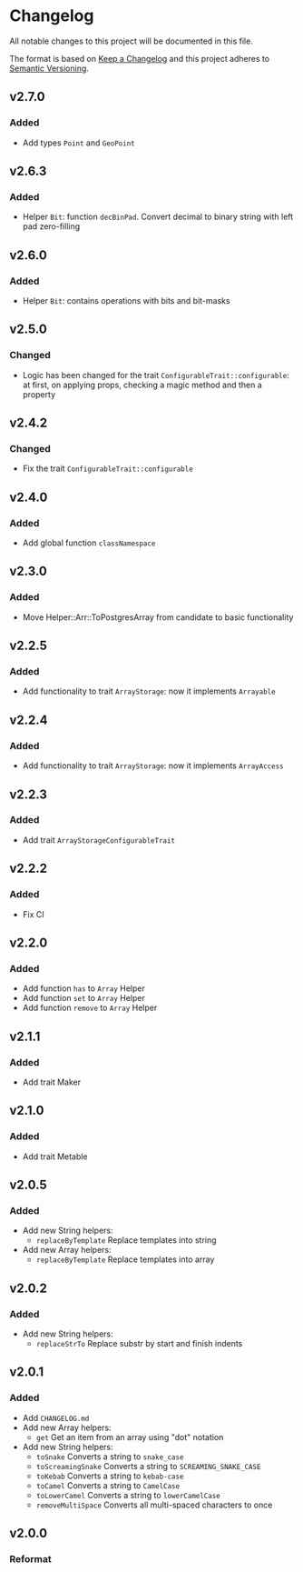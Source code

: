 # Changelog

All notable changes to this project will be documented in this file.

The format is based on [Keep a Changelog][keepachangelog] and this project adheres to [Semantic Versioning][semver].

## v2.7.0

### Added

- Add types `Point` and `GeoPoint`

## v2.6.3

### Added

- Helper `Bit`: function `decBinPad`. Convert decimal to binary string with left pad zero-filling

## v2.6.0

### Added

- Helper `Bit`: contains operations with bits and bit-masks

## v2.5.0

### Changed

- Logic has been changed for the trait `ConfigurableTrait::configurable`:
at first, on applying props, checking a magic method and then a property

## v2.4.2

### Changed

- Fix the trait `ConfigurableTrait::configurable`

## v2.4.0

### Added

- Add global function `classNamespace`

## v2.3.0

### Added

- Move Helper::Arr::ToPostgresArray from candidate to basic functionality

## v2.2.5

### Added

- Add functionality to trait `ArrayStorage`: now it implements `Arrayable`

## v2.2.4

### Added

- Add functionality to trait `ArrayStorage`: now it implements `ArrayAccess`

## v2.2.3

### Added

- Add trait `ArrayStorageConfigurableTrait`

## v2.2.2

### Added

- Fix CI

## v2.2.0

### Added

- Add function `has` to `Array` Helper
- Add function `set` to `Array` Helper
- Add function `remove` to `Array` Helper

## v2.1.1

### Added

- Add trait Maker

## v2.1.0

### Added

- Add trait Metable

## v2.0.5

### Added

- Add new String helpers:
    + `replaceByTemplate` Replace templates into string
- Add new Array helpers:
    + `replaceByTemplate` Replace templates into array

## v2.0.2

### Added

- Add new String helpers:
    + `replaceStrTo` Replace substr by start and finish indents

## v2.0.1

### Added

- Add `CHANGELOG.md`
- Add new Array helpers:
    + `get` Get an item from an array using "dot" notation
- Add new String helpers:
    + `toSnake` Converts a string to `snake_case`
    + `toScreamingSnake` Converts a string to `SCREAMING_SNAKE_CASE`
    + `toKebab` Converts a string to `kebab-case`
    + `toCamel` Converts a string to `CamelCase`
    + `toLowerCamel` Converts a string to `lowerCamelCase`
    + `removeMultiSpace` Converts all multi-spaced characters to once
    
## v2.0.0

### Reformat

[keepachangelog]:https://keepachangelog.com/en/1.0.0/
[semver]:https://semver.org/spec/v2.0.0.html
